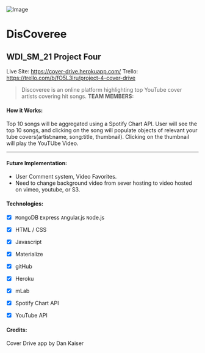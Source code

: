 ![Image](http://mlewislogic.com/wp-content/uploads/2011/05/ga.png)
# DisCoveree
## WDI_SM_21 Project Four
Live Site: https://cover-drive.herokuapp.com/
Trello: https://trello.com/b/fO5L3lru/project-4-cover-drive

> Discoveree is an online platform highlighting top YouTube cover artists covering hit songs.
**TEAM MEMBERS:**

#### How it Works:
Top 10 songs will be aggregated using a Spotify Chart API. User will see the top 10 songs, and clicking on the song will populate objects of relevant your tube covers(artist:name, song:title, thumbnail).  Clicking on the thumbnail will play the YouTUbe Video.





---

#### Future Implementation:
- User Comment system, Video Favorites.
- Need to change background video from sever hosting to video hosted on vimeo, youtube, or S3.

#### Technologies:
- [x] `M`ongoDB  `E`xpress `A`ngular.js   `N`ode.js
- [x] HTML / CSS
- [x] Javascript
- [x] Materialize
- [x] gitHub
- [x] Heroku
- [x] mLab
- [x] Spotify Chart API
- [x] YouTube API


#### Credits:
Cover Drive app by Dan Kaiser
